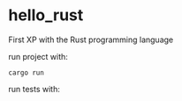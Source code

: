 # hello_rust
First XP with the Rust programming language

run project with: 

```
cargo run
```

run tests with:

```

```
